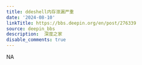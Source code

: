 ```yaml
---
title: ddeshell内存泄漏严重
date: '2024-08-10'
linkTitle: https://bbs.deepin.org/en/post/276339
source: deepin_bbs
description:  深度之家 
disable_comments: true
---
```

NA
